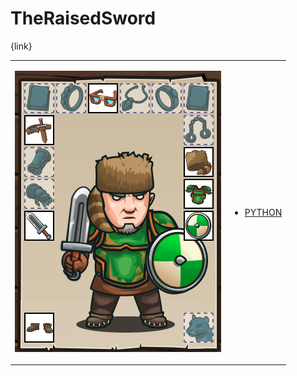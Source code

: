 # TheRaisedSword 

{link}
<table>
<tr>
<td>

![Hero Picture](hero.png?raw=true "Hero Picture")

</td>
<td>
<ul>
<li>

[PYTHON](TheRaisedSword.py)

</li>
</td>
</tr>
<table>